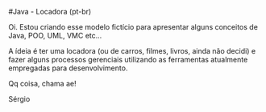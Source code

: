 #Java - Locadora (pt-br)

Oi. Estou criando esse modelo fictício para apresentar alguns conceitos de Java, POO, UML, VMC etc...

A ídeia é ter uma locadora (ou de carros, filmes, livros, ainda não decidi) e fazer alguns processos gerenciais utilizando as ferramentas atualmente empregadas para desenvolvimento.

Qq coisa, chama ae!

Sérgio
